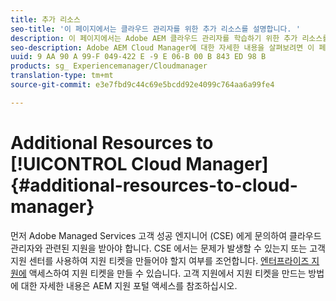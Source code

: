 ```yaml
---
title: 추가 리소스
seo-title: '이 페이지에서는 클라우드 관리자를 위한 추가 리소스를 설명합니다. '
description: 이 페이지에서는 Adobe AEM 클라우드 관리자를 학습하기 위한 추가 리소스를 다룹니다.
seo-description: Adobe AEM Cloud Manager에 대한 자세한 내용을 살펴보려면 이 페이지를 따르십시오.
uuid: 9 AA 90 A 99-F 049-422 E -9 E 06-B 00 B 843 ED 98 B
products: sg_ Experiencemanager/Cloudmanager
translation-type: tm+mt
source-git-commit: e3e7fbd9c44c69e5bcdd92e4099c764aa6a99fe4

---
```



# Additional Resources to [!UICONTROL Cloud Manager]{#additional-resources-to-cloud-manager}

먼저 Adobe Managed Services 고객 성공 엔지니어 (CSE) 에게 문의하여 클라우드 관리자와 관련된 지원을 받아야 합니다.
CSE 에서는 문제가 발생할 수 있는지 또는 고객 지원 센터를 사용하여 지원 티켓을 만들어야 할지 여부를 조언합니다.
[엔터프라이즈 지원에](https://helpx.adobe.com/contact/enterprise-support.ec.html) 액세스하여 지원 티켓을 만들 수 있습니다. 고객 지원에서 지원 티켓을 만드는 방법에 대한 자세한 내용은 AEM 지원 포털 액세스를 참조하십시오.

